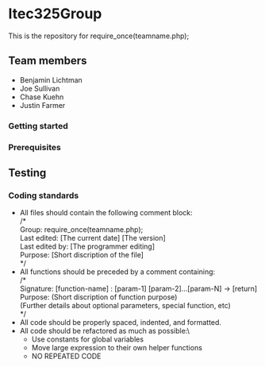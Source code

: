 # Itec325Group
This is the repository for require_once(teamname.php);

## Team members
  - Benjamin Lichtman
  - Joe Sullivan
  - Chase Kuehn
  - Justin Farmer

### Getting started

### Prerequisites

## Testing

### Coding standards
  - All files should contain the following comment block:\
    /* \
       Group: require_once(teamname.php); \
       Last edited: [The current date] [The version] \
       Last edited by: [The programmer editing] \
       Purpose: [Short discription of the file]\
    */
  - All functions should be preceded by a comment containing:\
    /* \
       Signature: [function-name] : [param-1] [param-2]...[param-N] -> [return] \
       Purpose: (Short discription of function purpose) \
       (Further details about optional parameters, special function, etc) \
    */
  - All code should be properly spaced, indented, and formatted.
  - All code should be refactored as much as possible:\
    - Use constants for global variables
    - Move large expression to their own helper functions
    - NO REPEATED CODE
